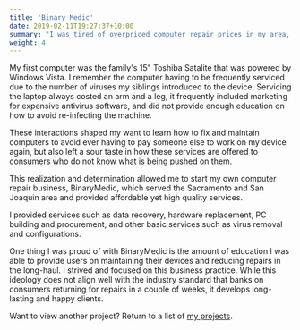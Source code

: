 ```yaml
---
title: 'Binary Medic'
date: 2019-02-11T19:27:37+10:00
summary: "I was tired of overpriced computer repair prices in my area, so I set out to create my own computer repair service."
weight: 4
---
```


My first computer was the family's 15" Toshiba Satalite that was powered by Windows Vista. I remember the computer having to be frequently serviced due to the number of viruses my siblings introduced to the device. Servicing the laptop always costed an arm and a leg, it frequently included marketing for expensive antivirus software, and did not provide enough education on how to avoid re-infecting the machine. 


These interactions shaped my want to learn how to fix and maintain computers to avoid ever having to pay someone else to work on my device again, but also left a sour taste in how these services are offered to consumers who do not know what is being pushed on them.


This realization and determination allowed me to start my own computer repair business, BinaryMedic, which served the Sacramento and San Joaquin area and provided affordable yet high quality services. 


I provided services such as data recovery, hardware replacement, PC building and procurement, and other basic services such as virus removal and configurations.


One thing I was proud of with BinaryMedic is the amount of education I was able to provide users on maintaining their devices and reducing repairs in the long-haul. I strived and focused on this business practice. While this ideology does not align well with the industry standard that banks on consumers returning for repairs in a couple of weeks, it develops long-lasting and happy clients.


Want to view another project? Return to a list of [my projects](/experience).